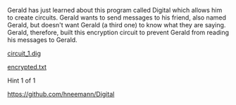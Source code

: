 Gerald has just learned about this program called Digital which allows him to create circuits. Gerald wants to send messages to his friend, also named Gerald, but doesn't want Gerald (a third one) to know what they are saying. Gerald, therefore, built this encryption circuit to prevent Gerald from reading his messages to Gerald.

[circuit_1.dig](https://objects.bcactf.com/bcactf2/digital1/circuit_1.dig)

[encrypted.txt](https://objects.bcactf.com/bcactf2/digital1/encrypted.txt)

Hint 1 of 1

https://github.com/hneemann/Digital